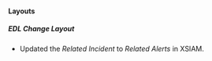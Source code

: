 
#### Layouts
##### EDL Change Layout
- Updated the *Related Incident* to *Related Alerts* in XSIAM.
